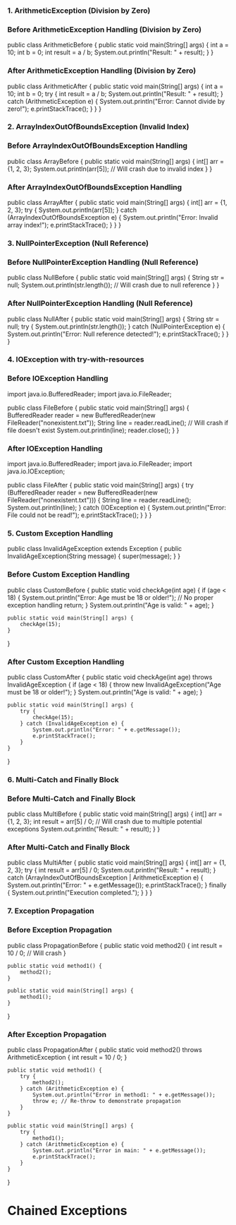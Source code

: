 ### 1. ArithmeticException (Division by Zero)
### Before ArithmeticException Handling (Division by Zero)
public class ArithmeticBefore {
    public static void main(String[] args) {
        int a = 10;
        int b = 0;
            int result = a / b;
            System.out.println("Result: " + result);
    }
}
### After ArithmeticException Handling (Division by Zero)
public class ArithmeticAfter {
    public static void main(String[] args) {
        int a = 10;
        int b = 0;
        try {
            int result = a / b;
            System.out.println("Result: " + result);
        } catch (ArithmeticException e) {
            System.out.println("Error: Cannot divide by zero!");
            e.printStackTrace();
        }
    }
}
### 2. ArrayIndexOutOfBoundsException (Invalid Index)
### Before ArrayIndexOutOfBoundsException Handling
public class ArrayBefore {
    public static void main(String[] args) {
        int[] arr = {1, 2, 3};
        System.out.println(arr[5]); // Will crash due to invalid index
    }
}
### After ArrayIndexOutOfBoundsException Handling
public class ArrayAfter {
    public static void main(String[] args) {
        int[] arr = {1, 2, 3};
        try {
            System.out.println(arr[5]);
        } catch (ArrayIndexOutOfBoundsException e) {
            System.out.println("Error: Invalid array index!");
            e.printStackTrace();
        }
    }
}
### 3. NullPointerException (Null Reference)
### Before NullPointerException Handling (Null Reference)
public class NullBefore {
    public static void main(String[] args) {
        String str = null;
        System.out.println(str.length()); // Will crash due to null reference
    }
}
### After NullPointerException Handling (Null Reference)
public class NullAfter {
    public static void main(String[] args) {
        String str = null;
        try {
            System.out.println(str.length());
        } catch (NullPointerException e) {
            System.out.println("Error: Null reference detected!");
            e.printStackTrace();
        }
    }
}


### 4. IOException with try-with-resources
### Before IOException Handling
import java.io.BufferedReader;
import java.io.FileReader;

public class FileBefore {
    public static void main(String[] args) {
        BufferedReader reader = new BufferedReader(new FileReader("nonexistent.txt"));
        String line = reader.readLine(); // Will crash if file doesn't exist
        System.out.println(line);
        reader.close();
    }
}

### After IOException Handling
import java.io.BufferedReader;
import java.io.FileReader;
import java.io.IOException;

public class FileAfter {
    public static void main(String[] args) {
        try (BufferedReader reader = new BufferedReader(new FileReader("nonexistent.txt"))) {
            String line = reader.readLine();
            System.out.println(line);
        } catch (IOException e) {
            System.out.println("Error: File could not be read!");
            e.printStackTrace();
        }
    }
}

### 5. Custom Exception Handling
public class InvalidAgeException extends Exception {
    public InvalidAgeException(String message) {
        super(message);
    }
}
### Before Custom Exception Handling
public class CustomBefore {
    public static void checkAge(int age) {
        if (age < 18) {
            System.out.println("Error: Age must be 18 or older!"); // No proper exception handling
            return;
        }
        System.out.println("Age is valid: " + age);
    }

    public static void main(String[] args) {
        checkAge(15);
    }
}

### After Custom Exception Handling

public class CustomAfter {
    public static void checkAge(int age) throws InvalidAgeException {
        if (age < 18) {
            throw new InvalidAgeException("Age must be 18 or older!");
        }
        System.out.println("Age is valid: " + age);
    }

    public static void main(String[] args) {
        try {
            checkAge(15);
        } catch (InvalidAgeException e) {
            System.out.println("Error: " + e.getMessage());
            e.printStackTrace();
        }
    }
}

### 6. Multi-Catch and Finally Block
### Before Multi-Catch and Finally Block
public class MultiBefore {
    public static void main(String[] args) {
        int[] arr = {1, 2, 3};
        int result = arr[5] / 0; // Will crash due to multiple potential exceptions
        System.out.println("Result: " + result);
    }
}
### After Multi-Catch and Finally Block

public class MultiAfter {
    public static void main(String[] args) {
        int[] arr = {1, 2, 3};
        try {
            int result = arr[5] / 0;
            System.out.println("Result: " + result);
        } catch (ArrayIndexOutOfBoundsException | ArithmeticException e) {
            System.out.println("Error: " + e.getMessage());
            e.printStackTrace();
        } finally {
            System.out.println("Execution completed.");
        }
    }
}

### 7. Exception Propagation
### Before Exception Propagation
public class PropagationBefore {
    public static void method2() {
        int result = 10 / 0; // Will crash
    }

    public static void method1() {
        method2();
    }

    public static void main(String[] args) {
        method1();
    }
}

### After Exception Propagation

public class PropagationAfter {
    public static void method2() throws ArithmeticException {
        int result = 10 / 0;
    }

    public static void method1() {
        try {
            method2();
        } catch (ArithmeticException e) {
            System.out.println("Error in method1: " + e.getMessage());
            throw e; // Re-throw to demonstrate propagation
        }
    }

    public static void main(String[] args) {
        try {
            method1();
        } catch (ArithmeticException e) {
            System.out.println("Error in main: " + e.getMessage());
            e.printStackTrace();
        }
    }
}

# Chained Exceptions
